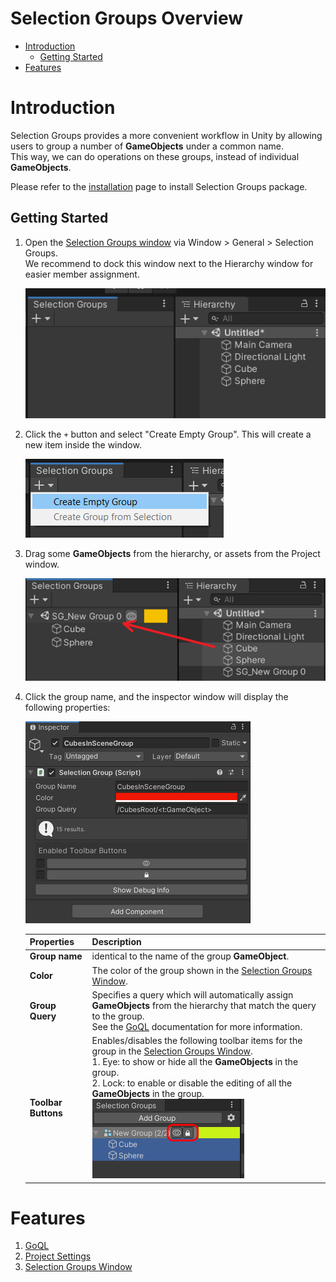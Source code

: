 Selection Groups Overview
=============================

- [Introduction](#introduction)
  - [Getting Started](#getting-started)
- [Features](#features)

# Introduction

Selection Groups provides a more convenient workflow in Unity by 
allowing users to group a number of **GameObjects** under a common name.  
This way, we can do operations on these groups, 
instead of individual **GameObjects**.

Please refer to the [installation](installation.md) page to install Selection Groups package.

## Getting Started

1. Open the [Selection Groups window](selection-groups-window.md) via Window > General > Selection Groups.  
   We recommend to dock this window next to the Hierarchy window for easier member assignment.   

   ![](images/SelectionGroupsWindowNextToHierarchy.png)

1. Click the `+` button and select "Create Empty Group". This will create a new item inside the window.

   ![](images/SelectionGroupsWindowCreateEmptyGroup.png)
   
1. Drag some **GameObjects** from the hierarchy, or assets from the Project window. 
   
   ![](images/SelectionGroupsWindowAssignMembers.png)

1. Click the group name, and the inspector window will display the following properties:

   ![](images/SelectionGroupInspector.png)

   |**Properties**       |**Description** |
   |:---                 |:---|
   | **Group name**      | identical to the name of the group **GameObject**.|
   | **Color**           | The color of the group shown in the [Selection Groups Window](selection-groups-window.md).|
   | **Group Query**     | Specifies a query which will automatically assign **GameObjects** from the hierarchy that match the query to the group. <br/> See the [GoQL](goql.md) documentation for more information.|
   | **Toolbar Buttons** | Enables/disables the following toolbar items for the group in the [Selection Groups Window](selection-groups-window.md). <br/> 1. Eye: to show or hide all the **GameObjects** in the group. <br/> 2. Lock: to enable or disable the editing of all the **GameObjects** in the group. <br/> ![](images/SelectionGroupTools.png) |

   

# Features
1. [GoQL](goql.md)
2. [Project Settings](project-settings.md)
3. [Selection Groups Window](selection-groups-window.md)
